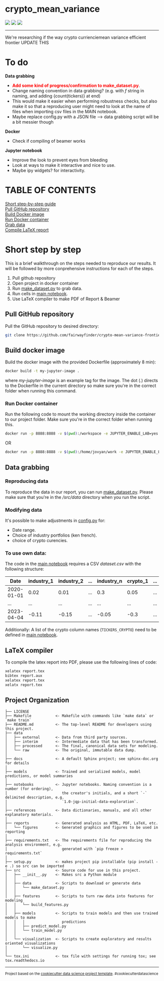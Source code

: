 # crypto_mean_variance
[![](https://img.shields.io/badge/go_to-course_homepage-blue)](https://github.com/ipozdeev/it-skills-for-research)
[![](https://img.shields.io/badge/go_to-data_grabbing_notebook-yellow)](src/data/data_grabbing.ipynb)
[![](https://img.shields.io/badge/go_to-main_notebook-green)](notebooks/MAIN.ipynb)

---

We're researching if the way crypto currienciemean variance efficient frontier
UPDATE THIS

# To do
**Data grabbing**
* <span style="color:red"> **Add some kind of progress/confirmation to make_dataset.py**</span>. 
* Change naming convention in data grabbing? (e.g. with *f* string in naming, and adding {count(tickers)} at end)
 * This would make it easier when performing robustness checks, but also make it so that a reproducing user might need to look at the name of files when importing csv files in the MAIN notebook.
* Maybe replace config.py with a JSON file --> data grabbing script will be a bit messier though

**Docker**
* Check if compiling of beamer works

**Jupyter notebook**
* Improve the look to prevent eyes from bleeding
* Look at ways to make it interactive and nice to use. 
 * Maybe ipy widgets? for interactivity. 

# TABLE OF CONTENTS
[Short step-by-step guide](#short-step-by-step) \
[Pull GitHub repository](#pull-github-repository) \
[Build Docker image](#build-docker-image) \
[Run Docker container](#run-docker-container) \
[Grab data](#data-grabbing) \
[Compile LaTeX report](#latex-compiler) 


# Short step by step
This is a brief walkthrough on the steps needed to reproduce our results. It will be followed by more conprehensive instructions for each of the steps. 
1. Pull github repository
2. Open project in docker container
3. Run [make_dataset.py](src/data/make_dataset.py) to grab data.
4. Run cells in [main notebook](/notebooks/MAIN.ipynb).
5. Use LaTeX compiler to make PDF of Report & Beamer

## Pull GitHub repository
Pull the GitHub repository to desired directory:
```bash
git clone https://github.com/fairwayfinder/crypto-mean-variance-frontier.git
```

## Build docker image
Build the docker image with the provided Dockerfile (approximately 8 min):
```bash
docker build -t my-jupyter-image .
```
where *my-jupyter-image* is an example tag for the image. The dot (.) directs to the Dockerfile in the current directory so make sure you're in the correct folder when running this command. 

### Run Docker container
Run the following code to mount the working directory inside the container to our project folder. Make sure you're in the correct folder when running this. 

```bash
docker run -p 8888:8888 -v $(pwd):/workspace -e JUPYTER_ENABLE_LAB=yes -w /workspace -e JUPYTER_TOKEN='' my-jupyter-image
```

OR

```bash
docker run -p 8888:8888 -v $(pwd):/home/jovyan/work -e JUPYTER_ENABLE_LAB=yes my-jupyter-image
```

## Data grabbing
### Reproducing data
To reproduce the data in our report, you can run [make_dataset.py](/src/data/make_dataset.py). Please make sure that you're in the */src/data* directory when you run the script. 

### Modifying data
It's possible to make adjustments in [config.py](src/data/config.py) for:
* Date range.
* Choice of industry portfolios (ken french).
* choice of crypto curencies. 

### To use own data:
The code in the [main notebook](notebooks/MAIN.ipynb) requires a CSV *dataset.csv* with the following structure:

<center>

| Date       | industry_1 | industry_2 | ... | industry_n | crypto_1 | ... | crypto_n |
|------------|------------|------------|-----|------------|----------|-----|----------|
| 2020-01-01 | 0.02       | 0.01       | ... | 0.3        | 0.05     | ... | 0.04     |
| ...        | ...        | ...        | ... | ...        | ...      | ... | ...      |
| 2023-04-04 | -0.11      | -0.15      | ... | -0.05      | -0.3     | ... | -0.22    |

</center>

Additionally: A list of the crypto column names (`TICKERS_CRYPTO`) need to be defined in [main notebook](notebooks/MAIN.ipynb).


## LaTeX compiler
To compile the latex report into PDF, please use the following lines of code:

```bash
xelatex report.tex
bibtex report.aux
xelatex report.tex
xelatx report.tex
```







Project Organization
------------

    ├── LICENSE
    ├── Makefile           <- Makefile with commands like `make data` or `make train`
    ├── README.md          <- The top-level README for developers using this project.
    ├── data
    │   ├── external       <- Data from third party sources.
    │   ├── interim        <- Intermediate data that has been transformed.
    │   ├── processed      <- The final, canonical data sets for modeling.
    │   └── raw            <- The original, immutable data dump.
    │
    ├── docs               <- A default Sphinx project; see sphinx-doc.org for details
    │
    ├── models             <- Trained and serialized models, model predictions, or model summaries
    │
    ├── notebooks          <- Jupyter notebooks. Naming convention is a number (for ordering),
    │                         the creator's initials, and a short `-` delimited description, e.g.
    │                         `1.0-jqp-initial-data-exploration`.
    │
    ├── references         <- Data dictionaries, manuals, and all other explanatory materials.
    │
    ├── reports            <- Generated analysis as HTML, PDF, LaTeX, etc.
    │   └── figures        <- Generated graphics and figures to be used in reporting
    │
    ├── requirements.txt   <- The requirements file for reproducing the analysis environment, e.g.
    │                         generated with `pip freeze > requirements.txt`
    │
    ├── setup.py           <- makes project pip installable (pip install -e .) so src can be imported
    ├── src                <- Source code for use in this project.
    │   ├── __init__.py    <- Makes src a Python module
    │   │
    │   ├── data           <- Scripts to download or generate data
    │   │   └── make_dataset.py
    │   │
    │   ├── features       <- Scripts to turn raw data into features for modeling
    │   │   └── build_features.py
    │   │
    │   ├── models         <- Scripts to train models and then use trained models to make
    │   │   │                 predictions
    │   │   ├── predict_model.py
    │   │   └── train_model.py
    │   │
    │   └── visualization  <- Scripts to create exploratory and results oriented visualizations
    │       └── visualize.py
    │
    └── tox.ini            <- tox file with settings for running tox; see tox.readthedocs.io


--------


<p><small>Project based on the <a target="_blank" href="https://drivendata.github.io/cookiecutter-data-science/">cookiecutter data science project template</a>. #cookiecutterdatascience</small></p>


